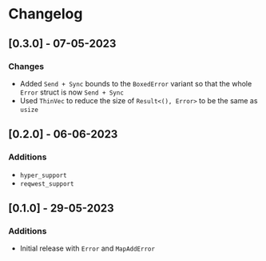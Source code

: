 # Changelog

## [0.3.0] - 07-05-2023
### Changes
 - Added  `Send + Sync` bounds to the `BoxedError` variant so that the whole `Error` struct is now `Send + Sync`
 - Used `ThinVec` to reduce the size of `Result<(), Error>` to be the same as `usize`

## [0.2.0] - 06-06-2023
### Additions
 - `hyper_support`
 - `reqwest_support`

## [0.1.0] - 29-05-2023
### Additions
 - Initial release with `Error` and `MapAddError`
